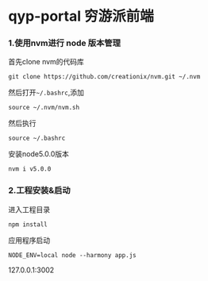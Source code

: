 # qyp-portal 穷游派前端

### 1.使用nvm进行 node 版本管理

首先clone nvm的代码库

~~~
git clone https://github.com/creationix/nvm.git ~/.nvm
~~~

然后打开`~/.bashrc`,添加

~~~
source ~/.nvm/nvm.sh
~~~

然后执行

~~~
source ~/.bashrc
~~~

安装node5.0.0版本

~~~
nvm i v5.0.0
~~~


### 2.工程安装&启动

进入工程目录

~~~
npm install
~~~

 
应用程序启动

~~~
NODE_ENV=local node --harmony app.js
~~~


127.0.0.1:3002
